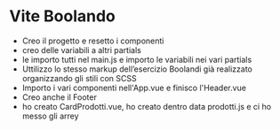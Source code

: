 # Vite Boolando
- Creo il progetto e resetto i componenti
- creo delle variabili a altri partials
- le importo tutti nel main.js e importo le variabili nei vari partials
- Uttilizzo lo stesso markup dell’esercizio Boolandi già realizzato organizzando gli stili con SCSS
- Importo i vari componenti nell'App.vue e finisco l'Header.vue
- Creo anche il Footer
- ho creato CardProdotti.vue, ho creato dentro data prodotti.js e ci ho messo gli arrey
